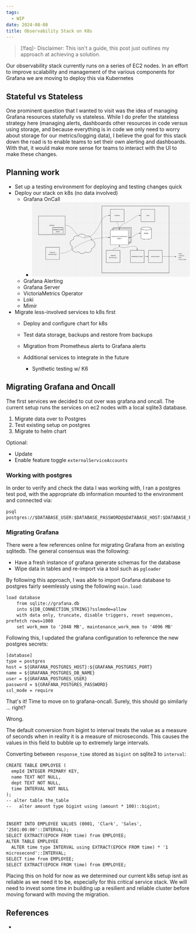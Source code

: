 ```yaml
---
tags:
  - WIP
date: 2024-08-08
title: Observability Stack on K8s
---
```



> [!faq]- Disclaimer: 
> This isn't a guide, this post just outlines my approach at achieving a solution.

Our observability stack currently runs on a series of EC2 nodes. In an effort to improve scalability and management of the various components for Grafana we are moving to deploy this via Kubernetes

## Stateful vs Stateless

One prominent question that I wanted to visit was the idea of managing Grafana resources statefully vs stateless. While I do prefer the stateless strategy here (managing alerts, dashboards other resources in code versus using storage, and because everything is in code we only need to worry about storage for our metrics/logging data), I believe the goal for this stack down the road is to enable teams to set their own alerting and dashboards. With that, it would make more sense for teams to interact with the UI to make these changes.

## Planning work

- Set up a testing environment for deploying and testing changes quick
- Deploy our stack on k8s (no data involved)
  - Grafana OnCall
	  - ![oncall architecture](https://raw.githubusercontent.com/grafana/oncall/dev/docs/img/architecture_diagram.png)
  - Grafana Alerting
  - Grafana Server
  - VictoriaMetrics Operator
  - Loki
  - Mimir
- Migrate less-involved services to k8s first
  - Deploy and configure chart for k8s
  - Test data storage, backups and restore from backups
  - Migration from Prometheus alerts to Grafana alerts
  
  - Additional services to integrate in the future
    - Synthetic testing w/ K6

## Migrating Grafana and Oncall

The first services we decided to cut over was grafana and oncall. The current setup runs the services on ec2 nodes with a local sqlite3 database. 

1. Migrate data over to Postgres
2. Test existing setup on postgres
3. Migrate to helm chart

Optional:
- Update 
- Enable feature toggle `externalServiceAccounts`

### Working with postgres

In order to verify and check the data I was working with, I ran a postgres test pod, with the appropriate db information mounted to the environment and connected via:

```
psql postgres://$DATABASE_USER:$DATABASE_PASSWORD@$DATABASE_HOST:$DATABASE_PORT/$DATABASE_NAME
```

### Migrating Grafana

There were a few references online for migrating Grafana from an existing sqlitedb. The general consensus was the following:

- Have a fresh instance of grafana generate schemas for the database
- Wipe data in tables and re-import via a tool such as `pgloader`

By following this approach, I was able to import Grafana database to postgres fairly seemlessly using the following `main.load`:

```
load database
	from sqlite://grafana.db
	into ${DB_CONNECTION_STRING}?sslmode=allow
	with data only, truncate, disable triggers, reset sequences, prefetch rows=1000
	set work_mem to '2048 MB', maintenance_work_mem to '4096 MB'
```

Following this, I updated the grafana configuration to reference the new postgres secrets:

```
[database]
type = postgres
host = ${GRAFANA_POSTGRES_HOST}:${GRAFANA_POSTGRES_PORT}
name = ${GRAFANA_POSTGRES_DB_NAME}
user = ${GRAFANA_POSTGRES_USER}
password = ${GRAFANA_POSTGRES_PASSWORD}
ssl_mode = require
```

That's it! Time to move on to grafana-oncall. Surely, this should go similarly ... right?

Wrong.

The default conversion from bigint to interval treats the value as a measure of seconds when in reality it is a measure of microseconds. This causes the values in this field to bubble up to extremely large intervals.

Converting between `response_time` stored as `bigint` on sqlite3 to `interval`:
```
CREATE TABLE EMPLOYEE (
  empId INTEGER PRIMARY KEY,
  name TEXT NOT NULL,
  dept TEXT NOT NULL,
  time INTERVAL NOT NULL
);
-- alter table the_table
--   alter amount type bigint using (amount * 100)::bigint;


INSERT INTO EMPLOYEE VALUES (0001, 'Clark', 'Sales', '2501:00:00'::INTERVAL);
SELECT EXTRACT(EPOCH FROM time) from EMPLOYEE;
ALTER TABLE EMPLOYEE
  ALTER time type INTERVAL using EXTRACT(EPOCH FROM time) * '1 microsecond'::INTERVAL;
SELECT time from EMPLOYEE;
SELECT EXTRACT(EPOCH FROM time) from EMPLOYEE;
```

Placing this on hold for now as we determined our current k8s setup isnt as reliable as we need it to be, especially for this critical service stack. We will need to invest some time in building up a resilient and reliable cluster before moving forward with moving the migration.

## References

- 

